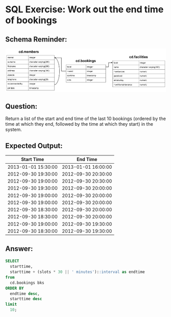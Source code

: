 # SQL Exercise: Work out the end time of bookings

## Schema Reminder:

![Schema Diagram](../__resources/image.png)

## Question:

Return a list of the start and end time of the last 10 bookings (ordered by the time at which they end, followed by the time at which they start) in the system.

## Expected Output:

| Start Time          | End Time            |
| ------------------- | ------------------- |
| 2013-01-01 15:30:00 | 2013-01-01 16:00:00 |
| 2012-09-30 19:30:00 | 2012-09-30 20:30:00 |
| 2012-09-30 19:00:00 | 2012-09-30 20:30:00 |
| 2012-09-30 19:30:00 | 2012-09-30 20:00:00 |
| 2012-09-30 19:00:00 | 2012-09-30 20:00:00 |
| 2012-09-30 19:00:00 | 2012-09-30 20:00:00 |
| 2012-09-30 18:30:00 | 2012-09-30 20:00:00 |
| 2012-09-30 18:30:00 | 2012-09-30 20:00:00 |
| 2012-09-30 19:00:00 | 2012-09-30 19:30:00 |
| 2012-09-30 18:30:00 | 2012-09-30 19:30:00 |

## Answer:

```sql
SELECT
  starttime,
  starttime + (slots * 30 || ' minutes')::interval as endtime
from
  cd.bookings bks
ORDER BY
  endtime desc,
  starttime desc
limit
  10;
```
